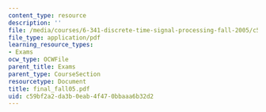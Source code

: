 ```yaml
---
content_type: resource
description: ''
file: /media/courses/6-341-discrete-time-signal-processing-fall-2005/c59bf2a2da3b0eab4f470bbaaa6b32d2_final_fall05.pdf
file_type: application/pdf
learning_resource_types:
- Exams
ocw_type: OCWFile
parent_title: Exams
parent_type: CourseSection
resourcetype: Document
title: final_fall05.pdf
uid: c59bf2a2-da3b-0eab-4f47-0bbaaa6b32d2
---
```

